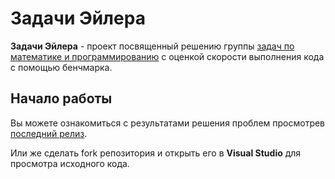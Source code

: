 
# Задачи Эйлера
**Задачи Эйлера** - проект посвященный решению группы [задач по математике и программированию](https://euler.jakumo.org/problems.html) с оценкой скорости выполнения кода с помощью бенчмарка.
## Начало работы
Вы можете ознакомиться с результатами решения проблем просмотрев [последний релиз](https://github.com/42ama/EulerProblems/releases/latest).

Или же сделать fork репозитория и открыть его в **Visual Studio** для просмотра исходного кода.

